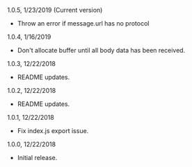 1.0.5, 1/23/2019 (Current version)
* Throw an error if message.url has no protocol

1.0.4, 1/16/2019
* Don't allocate buffer until all body data has been received.

1.0.3, 12/22/2018
* README updates.

1.0.2, 12/22/2018
* README updates.

1.0.1, 12/22/2018
* Fix index.js export issue.

1.0.0, 12/22/2018
* Initial release.